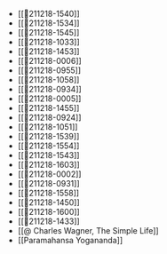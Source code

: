 - [[💬211218-1540]]
- [[💬211218-1534]]
- [[💬211218-1545]]
- [[💬211218-1033]]
- [[💬211218-1453]]
- [[💬211218-0006]]
- [[💬211218-0955]]
- [[💬211218-1058]]
- [[💬211218-0934]]
- [[💬211218-0005]]
- [[💬211218-1455]]
- [[💬211218-0924]]
- [[💬211218-1051]]
- [[💬211218-1539]]
- [[💬211218-1554]]
- [[💬211218-1543]]
- [[💬211218-1603]]
- [[💬211218-0002]]
- [[💬211218-0931]]
- [[💬211218-1558]]
- [[💬211218-1450]]
- [[💬211218-1600]]
- [[💬211218-1433]]
- [[@ Charles Wagner, The Simple Life]]
- [[Paramahansa Yogananda]]
